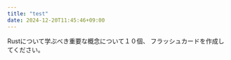 ```yaml
---
title: "test"
date: 2024-12-20T11:45:46+09:00
---
```


Rustについて学ぶべき重要な概念について１０個、
フラッシュカードを作成してください。
